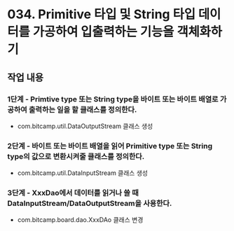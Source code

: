 # 034. Primitive 타입 및 String 타입 데이터를 가공하여 입출력하는 기능을 객체화하기

## 작업 내용

### 1단계 - Primtive type 또는 String type을 바이트 또는 바이트 배열로 가공하여 출력하는 일을 할 클래스를 정의한다.

- com.bitcamp.util.DataOutputStream 클래스 생성

### 2단계 - 바이트 또는 바이트 배열을 읽어 Primitive type 또는 String type의 값으로 변환시켜줄 클래스를 정의한다.

- com.bitcamp.util.DataInputStream 클래스 생성

### 3단계 - XxxDao에서 데이터를 읽거나 쓸 때 DataInputStream/DataOutputStream을 사용한다.

- com.bitcamp.board.dao.XxxDAo 클래스 변경

